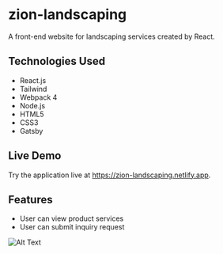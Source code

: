# zion-landscaping
A front-end website for landscaping services created by React.

Technologies Used
-----
* React.js
* Tailwind
* Webpack 4
* Node.js
* HTML5
* CSS3
* Gatsby

Live Demo
-----
Try the application live at https://zion-landscaping.netlify.app.

Features
-----
* User can view product services
* User can submit inquiry request

![Alt Text](zion-landscaping.gif)

